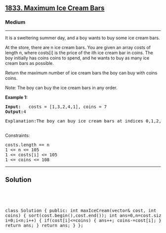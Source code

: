
<h2><a href="https://leetcode.com/problems/maximum-ice-cream-bars/description/">1833. Maximum Ice Cream Bars</a></h2>
<h3>Medium</h3>
<hr>
<div><p>
It is a sweltering summer day, and a boy wants to buy some ice cream bars.

At the store, there are n ice cream bars. You are given an array costs of length n, where costs[i] is the price of the ith ice cream bar in coins. The boy initially has coins coins to spend, and he wants to buy as many ice cream bars as possible. 

Return the maximum number of ice cream bars the boy can buy with coins coins.

Note: The boy can buy the ice cream bars in any order.
</p>


<p><strong>Example 1:</strong></p>
<pre><strong>Input:</strong>   costs = [1,3,2,4,1], coins = 7
<strong>Output:</strong>4
</pre>
<pre>
Explanation:The boy can buy ice cream bars at indices 0,1,2,4 for a total price of 1 + 3 + 2 + 1 = 7.
  </pre>
  


Constraints:
<pre>
costs.length == n
1 <= n <= 105
1 <= costs[i] <= 105
1 <= coins <= 108
</pre>
<hr>
 <h2><strong><b>Solution</b></strong></h2>
 <br>
 <pre>
 
 class Solution {
    public:
        int maxIceCream(vector<int>& cost, int coins) {
            sort(cost.begin(),cost.end());
            int ans=0,n=cost.size();
            for(int i=0;i<n;i++)
            {
               if(cost[i]<=coins) 
               {
                   ans++; coins-=cost[i];
               }
               else return ans;
            }
            return ans;
        }
    };
          
 </pre>

